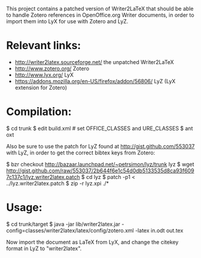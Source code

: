 This project contains a patched version of Writer2LaTeX that should be
able to handle Zotero references in OpenOffice.org Writer documents,
in order to import them into LyX for use with Zotero and LyZ.


Relevant links:
===============
- http://writer2latex.sourceforge.net/ the unpatched Writer2LaTeX
- http://www.zotero.org/ Zotero
- http://www.lyx.org/ LyX
- https://addons.mozilla.org/en-US/firefox/addon/56806/ LyZ (LyX extension for Zotero)


Compilation:
============
$ cd trunk
$ edit build.xml # set OFFICE_CLASSES and URE_CLASSES
$ ant oxt

Also be sure to use the patch for LyZ found at
http://gist.github.com/553037 with LyZ, in order to get the correct
bibtex keys from Zotero:

$ bzr checkout http://bazaar.launchpad.net/~petrsimon/lyz/trunk lyz
$ wget http://gist.github.com/raw/553037/2b644f6e1c54d0db5133535d8ca93f6097c137c1/lyz.writer2latex.patch
$ cd lyz
$ patch -p1 < ../lyz.writer2latex.patch
$ zip -r lyz.xpi ./*


Usage:
======
$ cd trunk/target
$ java -jar lib/writer2latex.jar -config=classes/writer2latex/latex/config/zotero.xml -latex in.odt out.tex

Now import the document as LaTeX from LyX, and change the citekey
format in LyZ to "writer2latex".
